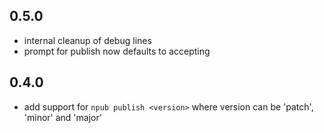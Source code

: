0.5.0
-----
- internal cleanup of debug lines
- prompt for publish now defaults to accepting

0.4.0
-----
- add support for `npub publish <version>` where version can be 'patch', 'minor' and 'major'

